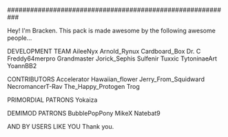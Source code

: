 ###########################################################

Hey! I'm Bracken. 
This pack is made awesome by the following awesome people...

DEVELOPMENT TEAM
AileeNyx
Arnold_Rynux
Cardboard_Box
Dr. C
Freddy64merpro
Grandmaster
Jorick_Sephis
Sulfenir
Tuxxic
TytoninaeArt
YoannBB2

CONTRIBUTORS
Accelerator
Hawaiian_flower
Jerry_From_Squidward
NecromancerT-Rav
The_Happy_Protogen
Trog

PRIMORDIAL PATRONS
Yokaiza

DEMIMOD PATRONS
BubblePopPony
MikeX
Natebat9

AND BY USERS LIKE YOU
Thank you.



